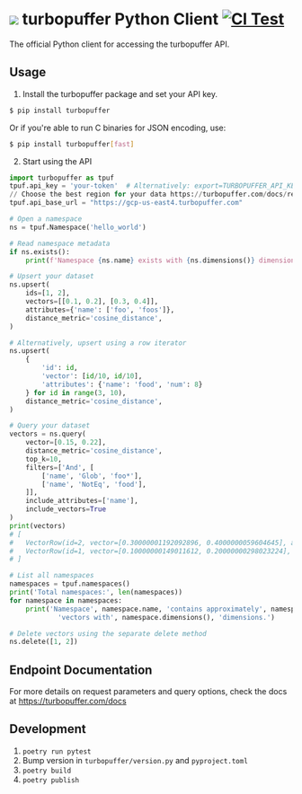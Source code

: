 ![](https://github.com/turbopuffer/turbopuffer-python/assets/1594638/0482aa50-4665-4998-afd3-78afe56b52f3) turbopuffer Python Client [![CI Test](https://github.com/turbopuffer/turbopuffer-python/actions/workflows/ci_test.yml/badge.svg)](https://github.com/turbopuffer/turbopuffer-python/actions/workflows/ci_test.yml)
=========================

The official Python client for accessing the turbopuffer API.

Usage
-----

1. Install the turbopuffer package and set your API key.
```sh
$ pip install turbopuffer
```
Or if you're able to run C binaries for JSON encoding, use:
```sh
$ pip install turbopuffer[fast]
```

2. Start using the API
```py
import turbopuffer as tpuf
tpuf.api_key = 'your-token'  # Alternatively: export=TURBOPUFFER_API_KEY=your-token
// Choose the best region for your data https://turbopuffer.com/docs/regions
tpuf.api_base_url = "https://gcp-us-east4.turbopuffer.com"

# Open a namespace
ns = tpuf.Namespace('hello_world')

# Read namespace metadata
if ns.exists():
    print(f'Namespace {ns.name} exists with {ns.dimensions()} dimensions and approximately {ns.approx_count()} vectors.')

# Upsert your dataset
ns.upsert(
    ids=[1, 2],
    vectors=[[0.1, 0.2], [0.3, 0.4]],
    attributes={'name': ['foo', 'foos']},
    distance_metric='cosine_distance',
)

# Alternatively, upsert using a row iterator
ns.upsert(
    {
        'id': id,
        'vector': [id/10, id/10],
        'attributes': {'name': 'food', 'num': 8}
    } for id in range(3, 10),
    distance_metric='cosine_distance',
)

# Query your dataset
vectors = ns.query(
    vector=[0.15, 0.22],
    distance_metric='cosine_distance',
    top_k=10,
    filters=['And', [
        ['name', 'Glob', 'foo*'],
        ['name', 'NotEq', 'food'],
    ]],
    include_attributes=['name'],
    include_vectors=True
)
print(vectors)
# [
#   VectorRow(id=2, vector=[0.30000001192092896, 0.4000000059604645], attributes={'name': 'foos'}, dist=0.001016080379486084),
#   VectorRow(id=1, vector=[0.10000000149011612, 0.20000000298023224], attributes={'name': 'foo'}, dist=0.009067952632904053)
# ]

# List all namespaces
namespaces = tpuf.namespaces()
print('Total namespaces:', len(namespaces))
for namespace in namespaces:
    print('Namespace', namespace.name, 'contains approximately', namespace.approx_count(),
            'vectors with', namespace.dimensions(), 'dimensions.')

# Delete vectors using the separate delete method
ns.delete([1, 2])
```

Endpoint Documentation
----------------------

For more details on request parameters and query options, check the docs at https://turbopuffer.com/docs

## Development

1. `poetry run pytest`
2.  Bump version in `turbopuffer/version.py` and `pyproject.toml`
3. `poetry build`
4. `poetry publish`
